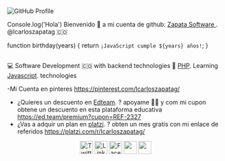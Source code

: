 ### 
![GitHub Profile](https://avatars.githubusercontent.com/u/3011518?v=4?raw=true)

Console.log('Hola') Bienvenido 👋 a mi cuenta de github:
[Zapata Software ](https://github.com/lcarloszapatag ). @lcarloszapatag :colombia:

function birthday(years) {
  return `¡JavaScript cumple ${years} años!`;
}

 ##
 
:computer: Software Development  :colombia:
with backend technologies 🐘 [PHP](https://www.php.net/).
Learning [Javascript](https://developer.mozilla.org/es/docs/Web/JavaScript). technologies

 

 -Mi  Cuenta en pinteres https://pinterest.com/lcarloszapatag/

 - ¿Quieres un descuento en [Edteam](https://ed.team). ? apoyame :technologist: y com  mi cupon obtene un descuento en esta plataforma educativa  https://ed.team/premium?cupon=REF-2327
 - ¿Vas a adquir un plan en [platzi](https://platzi.com/). ? obten un mes gratis con mi enlace de referidos https://platzi.com/r/lcarloszapatag/
 
<p align="center">
<a href="https://twitter.com/lcarloszapatag" target="blank"><img align="center" src="https://cdn.jsdelivr.net/npm/simple-icons@3.0.1/icons/twitter.svg" alt="Twitter jdnichollsc" height="30" width="30" /></a>
<a href="https://linkedin.com/in/lcarloszapatag" target="blank"><img align="center" src="https://cdn.jsdelivr.net/npm/simple-icons@3.0.1/icons/linkedin.svg" alt="LinkedIn luis carlos zapata" height="30" width="30" /></a>
<a href="https://fb.com/lcarloszapatag" target="blank"><img align="center" src="https://cdn.jsdelivr.net/npm/simple-icons@3.0.1/icons/facebook.svg" alt="Facebook " height="30" width="30" /></a>
<a href="https://www.codepen.io/lcarloszapatag" target="blank"><img align="center" src="https://cdn.jsdelivr.net/npm/simple-icons@3.0.1/icons/codepen.svg" alt=" " height="30" width="30" /></a>
  <a href="https://pinterest.com/lcarloszapatag" target="blank"><img align="center" src="https://cdn.jsdelivr.net/npm/simple-icons@3.0.1/icons/pinterest.svg" alt=" " height="30" width="30" /></a>
</p>
<!--
**lcarloszapatag/lcarloszapatag** is a ✨ _special_ ✨ repository because its `README.md` (this file) appears on your GitHub profile.






Here are some ideas to get you started:

- 🔭 I’m currently working on ...
- 🌱 I’m currently learning ...
- 👯 I’m looking to collaborate on ...
- 🤔 I’m looking for help with ...
- 💬 Ask me about ...developer software 
- 📫 How to reach me: ...
- 😄 Pronouns: ...
- ⚡ Fun fact: ...
-->
